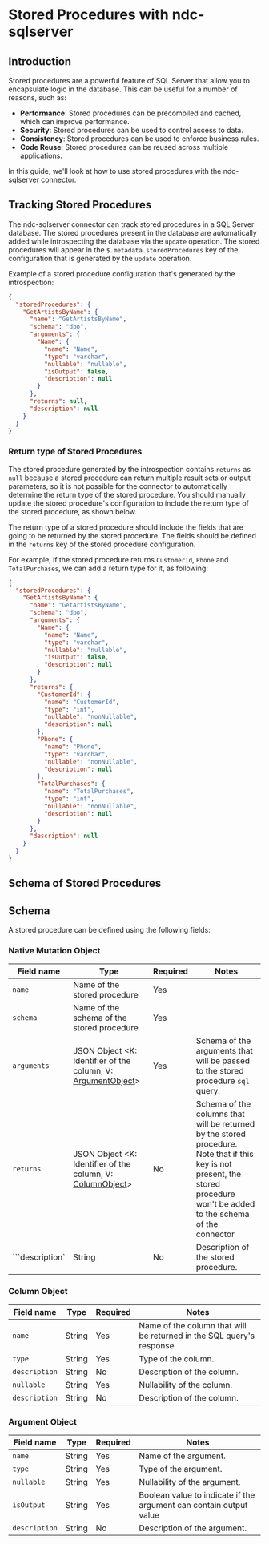 # Stored Procedures with ndc-sqlserver

## Introduction

Stored procedures are a powerful feature of SQL Server that allow you to encapsulate logic in the
database. This can be useful for a number of reasons, such as:

- **Performance**: Stored procedures can be precompiled and cached, which can improve performance.
- **Security**: Stored procedures can be used to control access to data.
- **Consistency**: Stored procedures can be used to enforce business rules.
- **Code Reuse**: Stored procedures can be reused across multiple applications.

In this guide, we'll look at how to use stored procedures with the ndc-sqlserver connector.

## Tracking Stored Procedures

The ndc-sqlserver connector can track stored procedures in a SQL Server database. The stored
procedures present in the database are automatically added while introspecting the database
via the `update` operation. The stored procedures will appear in the `$.metadata.storedProcedures`
key of the configuration that is generated by the `update` operation.


Example of a stored procedure configuration that's generated by the introspection:

```json
{
  "storedProcedures": {
    "GetArtistsByName": {
      "name": "GetArtistsByName",
      "schema": "dbo",
      "arguments": {
        "Name": {
          "name": "Name",
          "type": "varchar",
          "nullable": "nullable",
          "isOutput": false,
          "description": null
        }
      },
      "returns": null,
      "description": null
    }
  }
}
```

### Return type of Stored Procedures

The stored procedure generated by the introspection contains `returns` as `null` because a stored
procedure can return multiple result sets or output parameters, so it is not possible for the connector
to automatically determine the return type of the stored procedure. You should manually update the
stored procedure's configuration to include the return type of the stored procedure, as shown below.

The return type of a stored procedure should include the fields that are going to be returned by the
stored procedure. The fields should be defined in the `returns` key of the stored procedure
configuration.

For example, if the stored procedure returns `CustomerId`, `Phone` and `TotalPurchases`,
we can add a return type for it, as following:

```json
{
  "storedProcedures": {
    "GetArtistsByName": {
      "name": "GetArtistsByName",
      "schema": "dbo",
      "arguments": {
        "Name": {
          "name": "Name",
          "type": "varchar",
          "nullable": "nullable",
          "isOutput": false,
          "description": null
        }
      },
      "returns": {
        "CustomerId": {
          "name": "CustomerId",
          "type": "int",
          "nullable": "nonNullable",
          "description": null
        },
        "Phone": {
          "name": "Phone",
          "type": "varchar",
          "nullable": "nonNullable",
          "description": null
        },
        "TotalPurchases": {
          "name": "TotalPurchases",
          "type": "int",
          "nullable": "nonNullable",
          "description": null
        }
      },
      "description": null
    }
  }
}
```

## Schema of Stored Procedures

## Schema

A stored procedure can be defined using the following fields:


### Native Mutation Object

| Field name      | Type                                                                             | Required | Notes                                                                                                                                                                         |
|-----------------|----------------------------------------------------------------------------------|----------|-------------------------------------------------------------------------------------------------------------------------------------------------------------------------------|
| `name`          | Name of the stored procedure                                                     | Yes      |                                                                                                                                                                               |
| `schema`        | Name of the schema of the stored procedure                                       | Yes      |                                                                                                                                                                               |
| `arguments`     | JSON Object <K: Identifier of the column, V: [ArgumentObject](#argument-object)> | Yes      | Schema of the arguments that will be passed to the stored procedure `sql` query.                                                                                              |
| `returns`       | JSON Object <K: Identifier of the column, V: [ColumnObject](#column-object)>     | No       | Schema of the columns that will be returned by the stored procedure. Note that if this key is not present, the stored procedure won't be added to the schema of the connector |
| ```description` | String                                                                           | No       | Description of the stored procedure.                                                                                                                                          |


### Column Object

| Field name    | Type   | Required | Notes                                                                                                                                                            |
|---------------|--------|----------|------------------------------------------------------------------------------------------------------------------------------------------------------------------|
| `name`        | String | Yes      | Name of the column that will be returned in the SQL query's response                                                                                             |
| `type`        | String | Yes      | Type of the column.                                                                                                                                              |
| `description` | String | No       | Description of the column.                                                                                                                                       |
| `nullable`    | String | Yes      | Nullability of the column.                                                                                                                                       |
| `description` | String | No       | Description of the column.                                                                                                                                       |


### Argument Object

| Field name    | Type   | Required | Notes                                                              |
|---------------|--------|----------|--------------------------------------------------------------------|
| `name`        | String | Yes      | Name of the argument.                                              |
| `type`        | String | Yes      | Type of the argument.                                              |
| `nullable`    | String | Yes      | Nullability of the argument.                                       |
| `isOutput`    | String | Yes      | Boolean value to indicate if the argument can contain output value |
| `description` | String | No       | Description of the argument.                                       |
